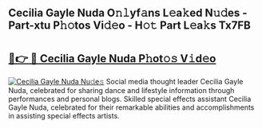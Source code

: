 ## Cecilia Gayle Nuda O𝚗𝚕yf𝚊ns L𝚎a𝚔ed N𝚞𝚍es - Part-xtu P𝚑𝚘tos Vi𝚍𝚎o - H𝚘𝚝 Part L𝚎a𝚔s Tx7FB

# <h2><a href="http://kf60am.oniu.top/?m=Cecilia+Gayle+Nuda">🔗👉 🔴 Cecilia Gayle Nuda P𝚑ot𝚘𝚜 V𝚒d𝚎o</a></h2>

[![Cecilia Gayle Nuda Nu𝚍e𝚜](https://i.imgur.com/0qMVB7G.gif)](http://kf60am.oniu.top/?m=Cecilia+Gayle+Nuda)
Social media thought leader Cecilia Gayle Nuda, celebrated for sharing dance and lifestyle information through performances and personal blogs. Skilled special effects assistant Cecilia Gayle Nuda, celebrated for their remarkable abilities and accomplishments in assisting special effects artists.  
